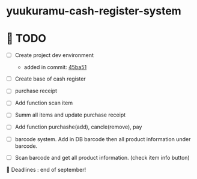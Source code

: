 # yuukuramu-cash-register-system

<h1>📅 TODO</h1>

- [ ] Create project dev environment <br>
     + added in commit: <a href="https://github.com/yuukuramu/yuukuramu-cash-register-system/commit/45ba510ecbe2de33e7432285125897acfc7259f6">45ba51</a>

- [ ] Create  base of cash register <br>

- [ ] purchase receipt <br>

- [ ] Add function scan item <br>

- [ ] Summ all items and update purchase receipt <br>

- [ ] Add function purchashe(add), cancle(remove), pay <br>

- [ ] barcode system. Add in  DB barcode then all product information under barcode.

- [ ] Scan barcode and get all product information. (check item info button)

💭 Deadlines : end of september!
